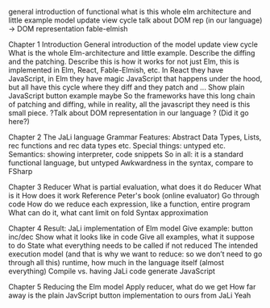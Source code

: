 general introduction of functional
what is this whole elm architecture
and little example
model update view cycle
talk about DOM rep (in our language) -> DOM representation
fable-elmish

Chapter 1
Introduction
  General introduction of the model update view cycle
    What is the whole Elm-architecture and little example.
        Describe the diffing and the patching. Describe this is how it works
        for not just Elm, this is implemented in Elm, React, Fable-Elmish,
        etc. In React they have JavaScript, in Elm they have magic JavaScript
        that happens under the hood, but all have this cycle where they diff
        and they patch and ...
  Show plain JavaScript button example maybe
    So the frameworks have this long chain of patching and diffing, while in
    reality, all the javascript they need is this small piece.
  ?Talk about DOM representation in our language ? (Did it go here?)

Chapter 2
The JaLi language
  Grammar
  Features: Abstract Data Types, Lists, rec functions and rec data types etc.
  Special things: untyped etc.
  Semantics: showing interpreter, code snippets
  So in all: it is a standard functional language, but untyped
    Awkwardness in the syntax, compare to FSharp

Chapter 3
Reducer
  What is partial evaluation, what does it do
  Reducer
    What is it
    How does it work
        Reference Peter's book
        (online evaluator)
    Go through code
        How do we reduce each expression, like a function, entire program
    What can do it, what cant
        limit on fold
    Syntax approximation

Chapter 4
Result: JaLi implementation of Elm model
  Give example: button inc/dec
  Show what it looks like in code
  Give all examples, what it suppose to do
  State what everything needs to be called if not reduced
    The intended execution model (and that is why we want to reduce: so we
    don’t need to go through all this)
  runtime, how much in the language itself (almost everything)
  Compile vs. having JaLi code generate JavaScript

Chapter 5
Reducing the Elm model
  Apply reducer, what do we get
  How far away is the plain JavScript button implementation to ours from JaLi
  Yeah